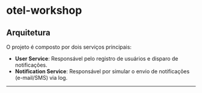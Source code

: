 # otel-workshop

## Arquitetura

O projeto é composto por dois serviços principais:

- **User Service**: Responsável pelo registro de usuários e disparo de notificações.
- **Notification Service**: Responsável por simular o envio de notificações (e-mail/SMS) via log.

---